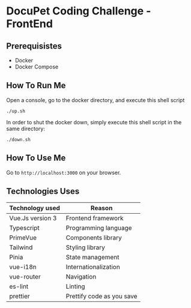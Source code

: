 # DocuPet Coding Challenge - FrontEnd

## Prerequisistes

- Docker
- Docker Compose

## How To Run Me

Open a console, go to the docker directory, and execute this shell script

```shell
./up.sh
```

In order to shut the docker down, simply execute this shell script in the same directory:

```shell
./down.sh
```

## How To Use Me

Go to `http://localhost:3000` on your browser.

## Technologies Uses

| Technology used  | Reason                    |
| ---------------- | ------------------------- |
| Vue.Js version 3 | Frontend framework        |
| Typescript       | Programming language      |
| PrimeVue         | Components library        |
| Tailwind         | Styling library           |
| Pinia            | State management          |
| vue-i18n         | Internationalization      |
| vue-router       | Navigation                |
| es-lint          | Linting                   |
| prettier         | Prettify code as you save |
